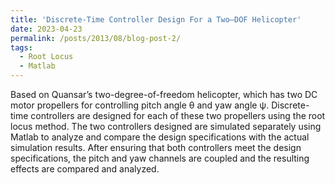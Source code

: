 ```yaml
---
title: 'Discrete-Time Controller Design For a Two–DOF Helicopter'
date: 2023-04-23
permalink: /posts/2013/08/blog-post-2/
tags:
  - Root Locus
  - Matlab
---
```


Based on Quansar’s two-degree-of-freedom helicopter, which has two DC motor propellers for controlling pitch angle θ and yaw angle ψ. Discrete-time controllers are designed for each of these two propellers using the root locus method. The two controllers designed are simulated separately using Matlab to analyze and compare the design specifications with the actual simulation results. After ensuring that both controllers meet the design specifications, the pitch and yaw channels are coupled and the resulting effects are compared and analyzed.
